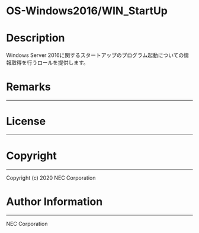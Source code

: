 OS-Windows2016/WIN_StartUp
=======================================================
# Description
Windows Server 2016に関するスタートアップのプログラム起動についての情報取得を行うロールを提供します。

# Remarks
-------

# License
-------

# Copyright
---------
Copyright (c) 2020 NEC Corporation

# Author Information
------------------
NEC Corporation
